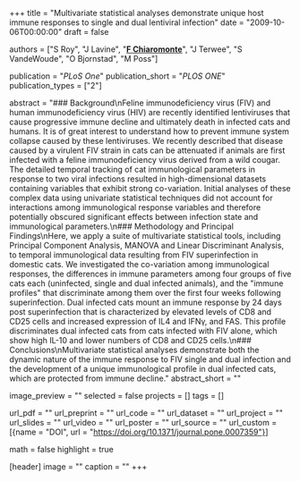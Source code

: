 +++
title = "Multivariate statistical analyses demonstrate unique host immune responses to single and dual lentiviral infection"
date = "2009-10-06T00:00:00"
draft = false

authors = ["S Roy", "J Lavine", "[__F Chiaromonte__](https://sites.psu.edu/chiaromonte)", "J Terwee", "S VandeWoude", "O Bjornstad", "M Poss"]

publication = "_PLoS One_"
publication_short = "_PLOS ONE_"
publication_types = ["2"]

abstract = "### Background\nFeline immunodeficiency virus (FIV) and human immunodeficiency virus (HIV) are recently identified lentiviruses that cause progressive immune decline and ultimately death in infected cats and humans. It is of great interest to understand how to prevent immune system collapse caused by these lentiviruses. We recently described that disease caused by a virulent FIV strain in cats can be attenuated if animals are first infected with a feline immunodeficiency virus derived from a wild cougar. The detailed temporal tracking of cat immunological parameters in response to two viral infections resulted in high-dimensional datasets containing variables that exhibit strong co-variation. Initial analyses of these complex data using univariate statistical techniques did not account for interactions among immunological response variables and therefore potentially obscured significant effects between infection state and immunological parameters.\n### Methodology and Principal Findings\nHere, we apply a suite of multivariate statistical tools, including Principal Component Analysis, MANOVA and Linear Discriminant Analysis, to temporal immunological data resulting from FIV superinfection in domestic cats. We investigated the co-variation among immunological responses, the differences in immune parameters among four groups of five cats each (uninfected, single and dual infected animals), and the \"immune profiles\" that discriminate among them over the first four weeks following superinfection. Dual infected cats mount an immune response by 24 days post superinfection that is characterized by elevated levels of CD8 and CD25 cells and increased expression of IL4 and IFNγ, and FAS. This profile discriminates dual infected cats from cats infected with FIV alone, which show high IL-10 and lower numbers of CD8 and CD25 cells.\n### Conclusions\nMultivariate statistical analyses demonstrate both the dynamic nature of the immune response to FIV single and dual infection and the development of a unique immunological profile in dual infected cats, which are protected from immune decline."
abstract_short = ""

image_preview = ""
selected = false
projects = []
tags = []

url_pdf = ""
url_preprint = ""
url_code = ""
url_dataset = ""
url_project = ""
url_slides = ""
url_video = ""
url_poster = ""
url_source = ""
url_custom = [{name = "DOI", url = "https://doi.org/10.1371/journal.pone.0007359"}]

math = false
highlight = true

[header]
image = ""
caption = ""
+++
